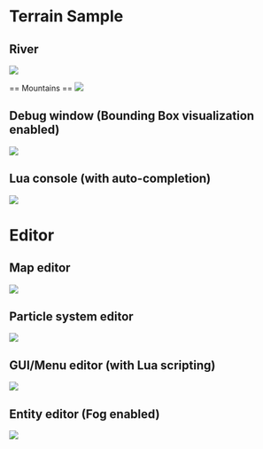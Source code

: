 # Terrain Sample #

## River ##
![](http://omegaengine.de/images/screenshots/terrain_river.jpg)

== Mountains ==
![](http://omegaengine.de/images/screenshots/terrain_mountains.jpg)

## Debug window (Bounding Box visualization enabled) ##
![](http://omegaengine.de/images/screenshots/terrain_debug.jpg)

## Lua console (with auto-completion) ##
![](http://omegaengine.de/images/screenshots/terrain_console.jpg)


# Editor #

## Map editor ##
![](http://omegaengine.de/images/screenshots/editor_map.jpg)

## Particle system editor ##
![](http://omegaengine.de/images/screenshots/editor_particle.png)

## GUI/Menu editor (with Lua scripting) ##
![](http://omegaengine.de/images/screenshots/editor_gui.png)

## Entity editor (Fog enabled) ##
![](http://omegaengine.de/images/screenshots/editor_entity.png)